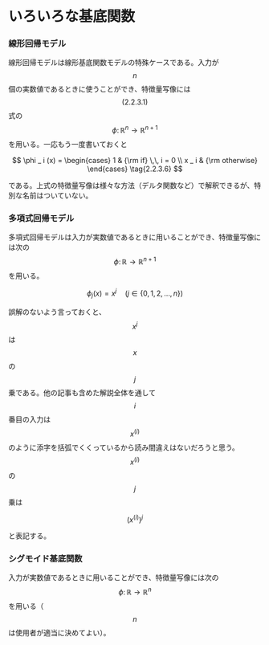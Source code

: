 # いろいろな基底関数

### 線形回帰モデル

線形回帰モデルは線形基底関数モデルの特殊ケースである。入力が$$n$$個の実数値であるときに使うことができ、特徴量写像には$$(2.2.3.1)$$式の$$\phi \colon \mathbb{R} ^ n \to \mathbb{R} ^ {n+1}$$を用いる。一応もう一度書いておくと

$$
\phi _ i (x) = \begin{cases}
1 & {\rm if} \,\, i = 0 \\
x _ i & {\rm otherwise}
\end{cases} \tag{2.2.3.6}
$$

である。上式の特徴量写像は様々な方法（デルタ関数など）で解釈できるが、特別な名前はついていない。

### 多項式回帰モデル

多項式回帰モデルは入力が実数値であるときに用いることができ、特徴量写像には次の$$\phi \colon \mathbb{R} \to \mathbb{R} ^ {n+1}$$を用いる。

$$
\phi _ j (x) = x ^ j  \quad (j \in \{0, 1,2, \ldots, n \}) \tag{2.2.3.7}
$$

誤解のないよう言っておくと、$$x ^ j$$は$$x$$の$$j$$乗である。他の記事も含めた解説全体を通して$$i$$番目の入力は$$x ^ {(i)}$$のように添字を括弧でくくっているから読み間違えはないだろうと思う。$$x ^ {(i)}$$の$$j$$乗は

$$
(x ^ {(i)}) ^ j \tag{2.2.3.8}
$$

と表記する。

### シグモイド基底関数

入力が実数値であるときに用いることができ、特徴量写像には次の$$\phi \colon \mathbb{R} \to \mathbb{R} ^ {n}$$を用いる（$$n$$は使用者が適当に決めてよい）。

